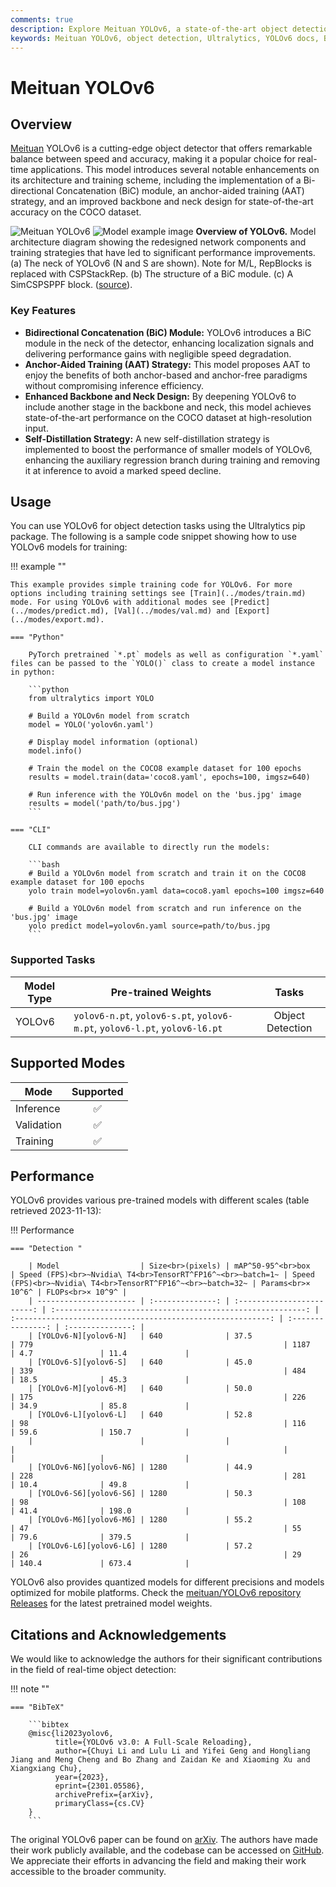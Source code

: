 ```yaml
---
comments: true
description: Explore Meituan YOLOv6, a state-of-the-art object detection model striking a balance between speed and accuracy. Dive into features, pre-trained models, and Python usage.
keywords: Meituan YOLOv6, object detection, Ultralytics, YOLOv6 docs, Bi-directional Concatenation, Anchor-Aided Training, pretrained models, real-time applications
---
```


# Meituan YOLOv6

## Overview

[Meituan](https://about.meituan.com/) YOLOv6 is a cutting-edge object detector that offers remarkable balance between speed and accuracy, making it a popular choice for real-time applications. This model introduces several notable enhancements on its architecture and training scheme, including the implementation of a Bi-directional Concatenation (BiC) module, an anchor-aided training (AAT) strategy, and an improved backbone and neck design for state-of-the-art accuracy on the COCO dataset.

![Meituan YOLOv6](https://user-images.githubusercontent.com/26833433/240750495-4da954ce-8b3b-41c4-8afd-ddb74361d3c2.png)
![Model example image](https://user-images.githubusercontent.com/26833433/240750557-3e9ec4f0-0598-49a8-83ea-f33c91eb6d68.png)
**Overview of YOLOv6.** Model architecture diagram showing the redesigned network components and training strategies that have led to significant performance improvements. (a) The neck of YOLOv6 (N and S are shown). Note for M/L, RepBlocks is replaced with CSPStackRep. (b) The structure of a BiC module. (c) A SimCSPSPPF block. ([source](https://arxiv.org/pdf/2301.05586.pdf)).

### Key Features

- **Bidirectional Concatenation (BiC) Module:** YOLOv6 introduces a BiC module in the neck of the detector, enhancing localization signals and delivering performance gains with negligible speed degradation.
- **Anchor-Aided Training (AAT) Strategy:** This model proposes AAT to enjoy the benefits of both anchor-based and anchor-free paradigms without compromising inference efficiency.
- **Enhanced Backbone and Neck Design:** By deepening YOLOv6 to include another stage in the backbone and neck, this model achieves state-of-the-art performance on the COCO dataset at high-resolution input.
- **Self-Distillation Strategy:** A new self-distillation strategy is implemented to boost the performance of smaller models of YOLOv6, enhancing the auxiliary regression branch during training and removing it at inference to avoid a marked speed decline.

## Usage

You can use YOLOv6 for object detection tasks using the Ultralytics pip package. The following is a sample code snippet showing how to use YOLOv6 models for training:

!!! example ""

    This example provides simple training code for YOLOv6. For more options including training settings see [Train](../modes/train.md) mode. For using YOLOv6 with additional modes see [Predict](../modes/predict.md), [Val](../modes/val.md) and [Export](../modes/export.md).

    === "Python"

        PyTorch pretrained `*.pt` models as well as configuration `*.yaml` files can be passed to the `YOLO()` class to create a model instance in python:

        ```python
        from ultralytics import YOLO

        # Build a YOLOv6n model from scratch
        model = YOLO('yolov6n.yaml')

        # Display model information (optional)
        model.info()

        # Train the model on the COCO8 example dataset for 100 epochs
        results = model.train(data='coco8.yaml', epochs=100, imgsz=640)

        # Run inference with the YOLOv6n model on the 'bus.jpg' image
        results = model('path/to/bus.jpg')
        ```

    === "CLI"

        CLI commands are available to directly run the models:

        ```bash
        # Build a YOLOv6n model from scratch and train it on the COCO8 example dataset for 100 epochs
        yolo train model=yolov6n.yaml data=coco8.yaml epochs=100 imgsz=640

        # Build a YOLOv6n model from scratch and run inference on the 'bus.jpg' image
        yolo predict model=yolov6n.yaml source=path/to/bus.jpg
        ```

### Supported Tasks

| Model Type | Pre-trained Weights                                                           | Tasks            |
|------------|-------------------------------------------------------------------------------|:----------------:|
| YOLOv6     | `yolov6-n.pt`, `yolov6-s.pt`, `yolov6-m.pt`, `yolov6-l.pt`, `yolov6-l6.pt`    | Object Detection |

## Supported Modes

| Mode       | Supported          |
|------------|:------------------:|
| Inference  | :white_check_mark: |
| Validation | :white_check_mark: |
| Training   | :white_check_mark: |

## Performance

YOLOv6 provides various pre-trained models with different scales (table retrieved 2023-11-13):

!!! Performance

    === "Detection "

        | Model                  | Size<br>(pixels) | mAP^50-95^<br>box          | Speed (FPS)<br>~Nvidia\ T4<br>TensorRT^FP16^~<br>~batch=1~ | Speed (FPS)<br>~Nvidia\ T4<br>TensorRT^FP16^~<br>~batch=32~ | Params<br>× 10^6^ | FLOPs<br>× 10^9^ |
        | ---------------------- | :--------------: | :------------------------: | :--------------------------------------------------------: | :---------------------------------------------------------: | :---------------: | :--------------: |
        | [YOLOv6-N][yolov6-N]   | 640              | 37.5                       | 779                                                        | 1187                                                        | 4.7               | 11.4             |
        | [YOLOv6-S][yolov6-S]   | 640              | 45.0                       | 339                                                        | 484                                                         | 18.5              | 45.3             |
        | [YOLOv6-M][yolov6-M]   | 640              | 50.0                       | 175                                                        | 226                                                         | 34.9              | 85.8             |
        | [YOLOv6-L][yolov6-L]   | 640              | 52.8                       | 98                                                         | 116                                                         | 59.6              | 150.7            |
        |                        |                  |                            |                                                            |                                                             |                   |                  |
        | [YOLOv6-N6][yolov6-N6] | 1280             | 44.9                       | 228                                                        | 281                                                         | 10.4              | 49.8             |
        | [YOLOv6-S6][yolov6-S6] | 1280             | 50.3                       | 98                                                         | 108                                                         | 41.4              | 198.0            |
        | [YOLOv6-M6][yolov6-M6] | 1280             | 55.2                       | 47                                                         | 55                                                          | 79.6              | 379.5            |
        | [YOLOv6-L6][yolov6-L6] | 1280             | 57.2                       | 26                                                         | 29                                                          | 140.4             | 673.4            |

YOLOv6 also provides quantized models for different precisions and models optimized for mobile platforms. Check the [meituan/YOLOv6 repository Releases](https://github.com/meituan/YOLOv6/releases) for the latest pretrained model weights.

## Citations and Acknowledgements

We would like to acknowledge the authors for their significant contributions in the field of real-time object detection:

!!! note ""

    === "BibTeX"

        ```bibtex
        @misc{li2023yolov6,
              title={YOLOv6 v3.0: A Full-Scale Reloading},
              author={Chuyi Li and Lulu Li and Yifei Geng and Hongliang Jiang and Meng Cheng and Bo Zhang and Zaidan Ke and Xiaoming Xu and Xiangxiang Chu},
              year={2023},
              eprint={2301.05586},
              archivePrefix={arXiv},
              primaryClass={cs.CV}
        }
        ```

The original YOLOv6 paper can be found on [arXiv](https://arxiv.org/abs/2301.05586). The authors have made their work publicly available, and the codebase can be accessed on [GitHub](https://github.com/meituan/YOLOv6). We appreciate their efforts in advancing the field and making their work accessible to the broader community.

[yolov6-N]: https://github.com/meituan/YOLOv6/releases/download/0.4.0/yolov6n.pt
[yolov6-S]: https://github.com/meituan/YOLOv6/releases/download/0.4.0/yolov6s.pt
[yolov6-M]: https://github.com/meituan/YOLOv6/releases/download/0.4.0/yolov6m.pt
[yolov6-L]: https://github.com/meituan/YOLOv6/releases/download/0.4.0/yolov6l.pt
[yolov6-N6]: https://github.com/meituan/YOLOv6/releases/download/0.4.0/yolov6n6.pt
[yolov6-S6]: https://github.com/meituan/YOLOv6/releases/download/0.4.0/yolov6s6.pt
[yolov6-M6]: https://github.com/meituan/YOLOv6/releases/download/0.4.0/yolov6m6.pt
[yolov6-L6]: https://github.com/meituan/YOLOv6/releases/download/0.4.0/yolov6l6.pt
